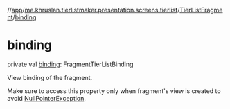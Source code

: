 //[app](../../../index.md)/[me.khruslan.tierlistmaker.presentation.screens.tierlist](../index.md)/[TierListFragment](index.md)/[binding](binding.md)

# binding

private val [binding](binding.md): FragmentTierListBinding

View binding of the fragment.

Make sure to access this property only when fragment's view is created to avoid [NullPointerException](https://kotlinlang.org/api/latest/jvm/stdlib/kotlin/-null-pointer-exception/index.html).
